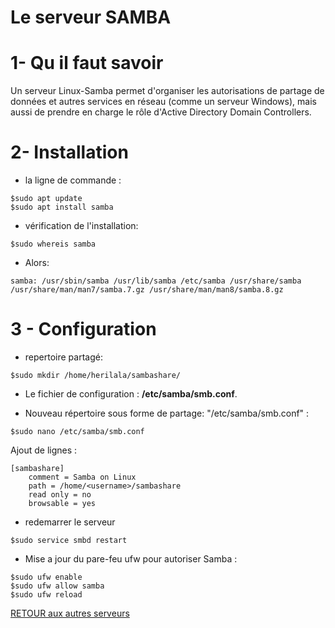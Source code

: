 # Le serveur SAMBA

# 1- Qu il faut savoir
Un serveur Linux-Samba permet d'organiser les autorisations de partage de données et autres services en réseau (comme un serveur Windows), mais aussi de prendre en charge le rôle d'Active Directory Domain Controllers.
# 2- Installation
  - la ligne de commande :
```
$sudo apt update
$sudo apt install samba
```
  - vérification de l'installation:
```
$sudo whereis samba
```
  - Alors:
```
samba: /usr/sbin/samba /usr/lib/samba /etc/samba /usr/share/samba /usr/share/man/man7/samba.7.gz /usr/share/man/man8/samba.8.gz
```

# 3 - Configuration
- repertoire partagé:
```
$sudo mkdir /home/herilala/sambashare/
```

  - Le fichier de configuration : **/etc/samba/smb.conf**.

  - Nouveau répertoire sous forme de partage:  "/etc/samba/smb.conf" :

```
$sudo nano /etc/samba/smb.conf
```

Ajout de lignes :
```
[sambashare]
    comment = Samba on Linux
    path = /home/<username>/sambashare
    read only = no
    browsable = yes
```

- redemarrer le serveur
```
$sudo service smbd restart
```
- Mise a jour du pare-feu ufw pour autoriser Samba :
```
$sudo ufw enable   
$sudo ufw allow samba   
$sudo ufw reload   
```


<a href='https://github.com/AinaR07/SYS1-Aina'>RETOUR aux autres serveurs </a>
